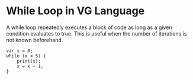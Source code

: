 # While Loop in VG Language

A while loop repeatedly executes a block of code as long as a given condition evaluates to true.
This is useful when the number of iterations is not known beforehand.

```vg
var x = 0;
while (x < 5) {
    print(x);
    x = x + 1;
}
```
